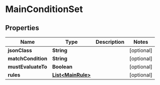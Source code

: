 

# MainConditionSet


## Properties

Name | Type | Description | Notes
------------ | ------------- | ------------- | -------------
**jsonClass** | **String** |  |  [optional]
**matchCondition** | **String** |  |  [optional]
**mustEvaluateTo** | **Boolean** |  |  [optional]
**rules** | [**List&lt;MainRule&gt;**](MainRule.md) |  |  [optional]



